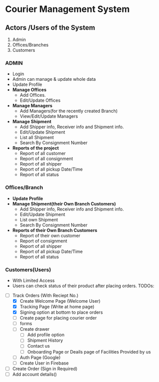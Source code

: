 # Courier Management System

## Actors /Users of the System

1. Admin
2. Offices/Branches
3. Customers

### ADMIN

- Login
- Admin can manage & update whole data
- Update Profile
- **Manage Offices**
  - Add Offices.
  - Edit/Update Offices
- **Manage Managers**
  - Add Managers(for the recently created Branch)
  - View/Edit/Update Managers
- **Manage Shipment**
  - Add Shipper info, Receiver info and Shipment info.
  - Edit/Update Shipment
  - List all Shipment
  - Search By Consignment Number
- **Reports of the project**
  - Report of all customer
  - Report of all consignment
  - Report of all shipper
  - Report of all pickup Date/Time
  - Report of all status

### Offices/Branch

- **Update Profile**
- **Manage Shipment(their Own Branch Customers)**
  - Add Shipper info, Receiver info and Shipment info.
  - Edit/Update Shipment
  - List own Shipment
  - Search By Consignment Number
- **Reports of their Own Branch Customers**
  - Report of their own customer
  - Report of consignment
  - Report of all shipper
  - Report of all pickup Date/Time
  - Report of all status

### Customers(Users)

- With Limited Access
- Users can check status of their product after placing orders.
  TODOs:
- [ ] Track Orders (With Reciept No.)
  - [x] Create Welcome Page (Welcome User)
  - [x] Tracking Page (Write at home page)
  - [x] Signing option at bottom to place orders
  - [ ] Create page for placing courier order
  - [ ] forms
  - [ ] Create drawer
    - [ ] Add profile option
    - [ ] Shipment History
    - [ ] Contact us
    - [ ] Onboarding Page or Deails page of Facilities Provided by us
  - [ ] Auth Page (Google)
  - [ ] Create User in Firebase
  <!-- - [ ] (Add location feature (copy form urban culture)) -->
- [ ] Create Order (Sign in Required)
- [ ] Add account details()

